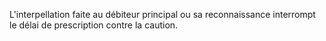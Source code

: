 L'interpellation faite au débiteur principal ou sa reconnaissance interrompt le délai de prescription contre la caution. 



  




